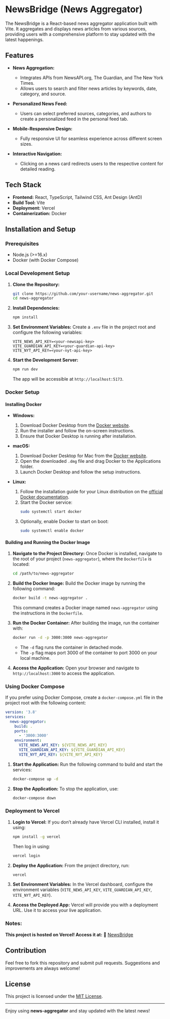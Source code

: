 # NewsBridge (News Aggregator)

The NewsBridge is a React-based news aggregator application built with Vite. It aggregates and displays news articles from various sources, providing users with a comprehensive platform to stay updated with the latest happenings.

## Features

- **News Aggregation:**

  - Integrates APIs from NewsAPI.org, The Guardian, and The New York Times.
  - Allows users to search and filter news articles by keywords, date, category, and source.

- **Personalized News Feed:**

  - Users can select preferred sources, categories, and authors to create a personalized feed in the personal feed tab.

- **Mobile-Responsive Design:**

  - Fully responsive UI for seamless experience across different screen sizes.

- **Interactive Navigation:**
  - Clicking on a news card redirects users to the respective content for detailed reading.

## Tech Stack

- **Frontend:** React, TypeScript, Tailwind CSS, Ant Design (AntD)
- **Build Tool:** Vite
- **Deployment:** Vercel
- **Containerization:** Docker

## Installation and Setup

### Prerequisites

- Node.js (>=16.x)
- Docker (with Docker Compose)

### Local Development Setup

1. **Clone the Repository:**

   ```bash
   git clone https://github.com/your-username/news-aggregator.git
   cd news-aggregator
   ```

2. **Install Dependencies:**

   ```bash
   npm install
   ```

3. **Set Environment Variables:**
   Create a `.env` file in the project root and configure the following variables:

   ```env
   VITE_NEWS_API_KEY=<your-newsapi-key>
   VITE_GUARDIAN_API_KEY=<your-guardian-api-key>
   VITE_NYT_API_KEY=<your-nyt-api-key>
   ```

4. **Start the Development Server:**
   ```bash
   npm run dev
   ```
   The app will be accessible at `http://localhost:5173`.

### Docker Setup

#### Installing Docker

- **Windows:**

  1. Download Docker Desktop from the [Docker website](https://www.docker.com/products/docker-desktop).
  2. Run the installer and follow the on-screen instructions.
  3. Ensure that Docker Desktop is running after installation.

- **macOS:**

  1. Download Docker Desktop for Mac from the [Docker website](https://www.docker.com/products/docker-desktop).
  2. Open the downloaded `.dmg` file and drag Docker to the Applications folder.
  3. Launch Docker Desktop and follow the setup instructions.

- **Linux:**
  1. Follow the installation guide for your Linux distribution on the [official Docker documentation](https://docs.docker.com/engine/install/).
  2. Start the Docker service:
     ```bash
     sudo systemctl start docker
     ```
  3. Optionally, enable Docker to start on boot:
     ```bash
     sudo systemctl enable docker
     ```

#### Building and Running the Docker Image

1. **Navigate to the Project Directory:**
   Once Docker is installed, navigate to the root of your project (`news-aggregator`), where the `Dockerfile` is located:

   ```bash
   cd /path/to/news-aggregator
   ```

2. **Build the Docker Image:**
   Build the Docker image by running the following command:

   ```bash
   docker build -t news-aggregator .
   ```

   This command creates a Docker image named `news-aggregator` using the instructions in the `Dockerfile`.

3. **Run the Docker Container:**
   After building the image, run the container with:

   ```bash
   docker run -d -p 3000:3000 news-aggregator
   ```

   - The `-d` flag runs the container in detached mode.
   - The `-p` flag maps port 3000 of the container to port 3000 on your local machine.

4. **Access the Application:**
   Open your browser and navigate to `http://localhost:3000` to access the application.

### Using Docker Compose

If you prefer using Docker Compose, create a `docker-compose.yml` file in the project root with the following content:

```yaml
version: '3.8'
services:
  news-aggregator:
    build: .
    ports:
      - '3000:3000'
    environment:
      VITE_NEWS_API_KEY: ${VITE_NEWS_API_KEY}
      VITE_GUARDIAN_API_KEY: ${VITE_GUARDIAN_API_KEY}
      VITE_NYT_API_KEY: ${VITE_NYT_API_KEY}
```

1. **Start the Application:**
   Run the following command to build and start the services:

   ```bash
   docker-compose up -d
   ```

2. **Stop the Application:**
   To stop the application, use:
   ```bash
   docker-compose down
   ```

### Deployment to Vercel

1. **Login to Vercel:**
   If you don’t already have Vercel CLI installed, install it using:

   ```bash
   npm install -g vercel
   ```

   Then log in using:

   ```bash
   vercel login
   ```

2. **Deploy the Application:**
   From the project directory, run:

   ```bash
   vercel
   ```

3. **Set Environment Variables:**
   In the Vercel dashboard, configure the environment variables (`VITE_NEWS_API_KEY`, `VITE_GUARDIAN_API_KEY`, `VITE_NYT_API_KEY`).

4. **Access the Deployed App:**
   Vercel will provide you with a deployment URL. Use it to access your live application.

### Notes:

**This project is hosted on Vercel! Access it at:**
:rocket: [NewsBridge](https://news-aggregator-six-bice.vercel.app/)

## Contribution

Feel free to fork this repository and submit pull requests. Suggestions and improvements are always welcome!

## License

This project is licensed under the [MIT License](LICENSE).

---

Enjoy using **news-aggregator** and stay updated with the latest news!
